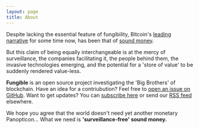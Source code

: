```yaml
---
layout: page
title: About
---
```


Despite lacking the essential feature of fungibility, Bitcoin's [leading narrative](https://medium.com/@nic__carter/visions-of-bitcoin-4b7b7cbcd24c) for some time now, has been that of [sound money](https://en.wikipedia.org/wiki/Hard_currency). 

But this claim of being equally interchangeable is at the mercy of surveillance, the companies facilitating it, the people behind them, the invasive technologies emerging, and the potential for a 'store of value' to be suddenly rendered value-less.   

**Fungible** is an open source project investigating the 'Big Brothers' of blockchain. Have an idea for a contriubution? Feel free to [open an issue on GitHub](https://github.com/satoshua/fungible/issues/new). Want to get updates? You can [subscribe here](https://rssmailer.app/s/fungible) or send our [RSS feed](https://fungible.cc/atom.xml) elsewhere. 

We hope you agree that the world doesn't need yet another monetary Panopticon... What we need is **'surveillance-free' sound money.**
